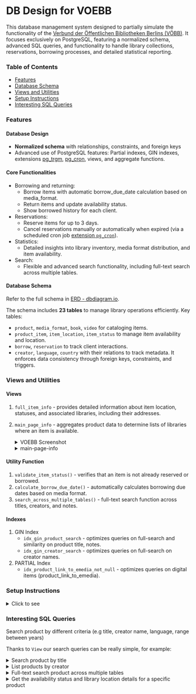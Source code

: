 # DB Design for VOEBB

This database management system designed to partially simulate the functionality of
the [Verbund der Öffentlichen Bibliotheken Berlins (VÖBB)](https://www.voebb.de/aDISWeb/app?service=direct/0/Home/$DirectLink&sp=SPROD00).
It focuses exclusively on PostgreSQL, featuring a normalized schema, advanced SQL queries, and functionality to
handle library collections, reservations, borrowing processes, and detailed statistical reporting.

### Table of Contents

- [Features](#Features)
- [Database Schema](#database-schema)
- [Views and Utilities](#views-and-utilities)
- [Setup Instructions](#setup-instructions)
- [Interesting SQL Queries](#sql-queries)

### Features

#### Database Design

- **Normalized schema** with relationships, constraints, and foreign keys
- Advanced use of PostgreSQL features: Partial indexes, GIN indexes, extensions [
  pg_trgm](https://www.alibabacloud.com/help/en/analyticdb/analyticdb-for-postgresql/user-guide/pg-trgm), [pg_cron](https://tembo.io/docs/getting-started/postgres_guides/extensions/pg_cron),
  views,
  and aggregate functions.

#### Core Functionalities

- Borrowing and returning:
    - Borrow items with automatic borrow_due_date calculation based on media_format.
    - Return items and update availability status.
    - Show borrowed history for each client.
- Reservations:
    - Reserve items for up to 3 days.
    - Cancel reservations manually or automatically when expired (via a scheduled cron job [extension
      ```pg_cron```](https://www.databasetour.net/documentation/managing-cron-jobs-in-postgresql-db.htm)).
- Statistics:
    - Detailed insights into library inventory, media format distribution, and item availability.
- Search:
    - Flexible and advanced search functionality, including full-text search across multiple tables.

#### Database Schema

Refer to the full schema in [ERD - dbdiagram.io](https://dbdiagram.io/d/VOEBB-67878fea6b7fa355c3f37e85).

The schema includes **23 tables** to manage library operations efficiently. Key tables:

- ```product```, ```media_format```, ```book```, ```video``` for cataloging items.
- ```product_item```, ```item_location```, ```item_status``` to manage item availability and location.
- ```borrow```, ```reservation``` to track client interactions.
- ```creator```, ```language```, ```country``` with their relations to track metadata.
  It enforces data consistency through foreign keys, constraints, and triggers.

### Views and Utilities

#### Views

1. ```full_item_info``` - provides detailed information about item location, statuses, and associated libraries,
   including their addresses.

2. ```main_page_info``` - aggregates product data to determine lists of libraries where an item is
   available. 

   <details> <summary>VOEBB Screenshot</summary> <p align="center"> <img src="screenshots/voebb.png" width="1000"/> </p> </details>

   <details> <summary>main-page-info</summary> <p align="center"> <img src="screenshots/main_page_info.png" width="1000"/> </p> </details>

#### Utility Function

1. ```validate_item_status()``` - verifies that an item is not already reserved or borrowed.
2. ```calculate_borrow_due_date()``` - automatically calculates borrowing due dates based on media format.
3. ```search_across_multiple_tables()``` - full-text search function across titles, creators, and notes.

#### Indexes

1. GIN Index
    - ```idx_gin_product_search``` - optimizes queries on full-search and similarity on product title, notes.
    - ```idx_gin_creator_search``` - optimizes queries on full-search on creator names.
2. PARTIAL Index
    - ```idx_product_link_to_emedia_not_null``` - optimizes queries on digital items (product_link_to_emedia).


### Setup Instructions

<details> 
  <summary>Click to see</summary>

1.  **Clone the Repository**
    
    ```java
     git clone git@github.com:nat-laz/voebb_library_management_system.git
     cd voebb_library_management_system
    ```

2. **Create database:**
  
   Start ```psql``` and create the database:

    ```sql
    CREATE DATABASE <your-db-name>;
    ```

2. Run schema script:

    ```
    psql -d <your-database-name> -f </absolute/path/to/voebb_library_management_system/>initialization/initial_service_data.sql
    ```

3. Populate tables with sample data:

    ```
    psql -d <your-database-name> -f </absolute/path/to/voebb_library_management_system/>initialization/setup_jobs.sql
    ```
    
    ```
    psql -d <your-database-name> -f </absolute/path/to/voebb_library_management_system/>initialization/cancel_expired_reservation_script.sql
    ```
    
    ```
    psql -d <your-database-name> -f </absolute/path/to/voebb_library_management_system/>initialization/cancel_expired_reservation_script.sql
    ```
    
    ```
    psql -d <your-database-name> -f </absolute/path/to/voebb_library_management_system/>initialization/cancel_expired_reservation_script.sql
    ```
    
    ```
    psql -d <your-database-name> -f </absolute/path/to/voebb_library_management_system/>initialization/generate_random_data.sql
    ```
    Alternatively, connect your database using IntelliJ's Datasource tool and run the scripts in the following [execution order](/src/resources/sql/initialization/execution_order.md).

</details>


### Interesting SQL Queries

Search product by different criteria (e.g title, creator name, language, range between years)

Thanks to `View` our search queries can be really simple, for example:

<details> 
  <summary>Search product by title</summary>

```sql
SELECT *
FROM main_page_info
WHERE product_title ILIKE '%' || ? || '%'
LIMIT 22;
```

</details>

<details> 
  <summary>List products by creator</summary>

```sql
SELECT avaliable,
       media_format_name,
       product_title,
       CONCAT(creator.creator_forename || ' ' || creator.creator_lastname) AS creator_full_name,
       product_year,
       product_photo_link,
       available_in_libraries
FROM main_page_info
         LEFT JOIN creator_relation ON creator_relation.product_id = main_page_info.product_id
         LEFT JOIN creator ON creator.creator_id = creator_relation.creator_id
         LEFT JOIN creator_role ON creator.creator_id = creator_role.role_id
WHERE creator_forename ILIKE '%' || ? || '%'
   OR creator_lastname ILIKE '%' || ? || '%'
LIMIT 22 OFFSET 0;
```

</details>

<details> 
    <summary>Full-text search product across multiple tables</summary>
    
 ```sql
CREATE OR REPLACE FUNCTION search_across_multiple_tables(search_term TEXT)
RETURNS TABLE
            (
                title                  TEXT,
                creator_forename       TEXT,
                creator_lastname       TEXT,
                avaliable              BOOLEAN,
                format                 TEXT,
                year                   SMALLINT,
                product_link_to_emedia TEXT,
                available_in_libraries TEXT,
                description            TEXT
            )
    AS
$$
BEGIN
        RETURN QUERY
            SELECT mpi.product_title                                 AS title,
                   c.creator_forename,
                   c.creator_lastname,
                   mpi.avaliable,
                   mpi.media_format_name                             AS format,
                   mpi.product_year                                  AS year,
                   p.product_link_to_emedia,
                   ARRAY_TO_STRING(mpi.available_in_libraries, ', ') AS available_in_libraries,
                   p.product_note                                    AS description
            FROM main_page_info mpi
                     LEFT JOIN creator_relation cr ON cr.product_id = mpi.product_id
                     LEFT JOIN creator c ON c.creator_id = cr.creator_id
                     LEFT JOIN product p ON cr.product_id = p.product_id
            WHERE mpi.product_title % search_term
               OR p.product_note % search_term
               OR c.creator_forename % search_term
               OR c.creator_lastname % search_term
               OR mpi.product_title ILIKE '%' || search_term || '%'
               OR p.product_note ILIKE '%' || search_term || '%'
               OR c.creator_forename ILIKE '%' || search_term || '%'
               OR c.creator_lastname ILIKE '%' || search_term || '%'
            ORDER BY GREATEST(
                    similarity(LOWER(mpi.product_title), LOWER(search_term)),
                    similarity(LOWER(p.product_note), LOWER(search_term)),
                    similarity(LOWER(c.creator_forename), LOWER(search_term)),
                    similarity(LOWER(c.creator_lastname), LOWER(search_term))
                     ) DESC
            LIMIT 100;
    END;
    $$ LANGUAGE plpgsql;
    
    
    -- TEST QUERY
    SELECT *
    FROM search_across_multiple_tables(:search_term);
    
```
</details>

<details> 
  <summary> Get the availability status and library location details for a specific product</summary>

```sql
SELECT DISTINCT fii.item_status_name,
                fii.product_title                                   AS title,
                CONCAT(c.creator_forename, ' ', c.creator_lastname) AS creator_full_name,
                fii.library_name,
                fii.city,
                fii.street,
                fii.house_number,
                la.osm_link,
                fii.item_id
FROM full_item_info fii
         LEFT JOIN creator_relation cr ON cr.product_id = fii.product_id
         LEFT JOIN creator c ON c.creator_id = cr.creator_id
         LEFT JOIN library_address la ON la.library_id = fii.library_id
WHERE fii.product_id = ?;

```

### Project Developer Team

- [Alex Bruch](https://github.com/bruch-alex)
- [Natalie Lazarev](https://github.com/nat-laz)